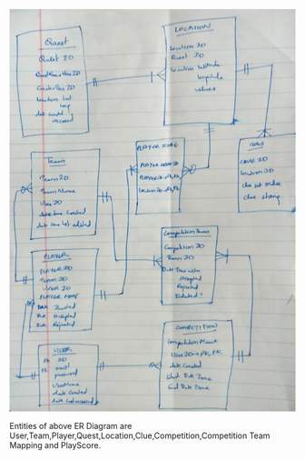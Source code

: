 ![ER Diagram](ModuleERDiagram.jpeg)

Entities of above ER Diagram are User,Team,Player,Quest,Location,Clue,Competition,Competition Team Mapping and PlayScore.
